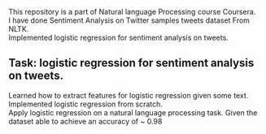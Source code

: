 This repository is a part of Natural language Processing course Coursera.<br> 
I have done Sentiment Analysis on Twitter samples tweets dataset From NLTK.<br>
Implemented logistic regression for sentiment analysis on tweets.

## **Task:** logistic regression for sentiment analysis on tweets.<br>

Learned how to extract features for logistic regression given some text.<br>
Implemented logistic regression from scratch.<br>
Apply logistic regression on a natural language processing task.
Given the dataset able to achieve an accuracy of ~ 0.98
